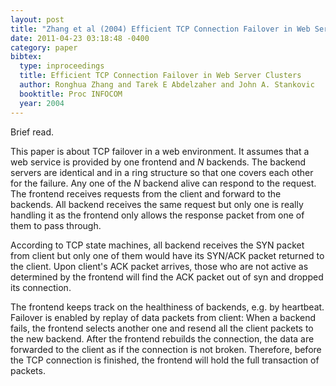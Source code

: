 ```yaml
---
layout: post
title: "Zhang et al (2004) Efficient TCP Connection Failover in Web Server Clusters (INFOCOM)"
date: 2011-04-23 03:18:48 -0400
category: paper
bibtex:
  type: inproceedings
  title: Efficient TCP Connection Failover in Web Server Clusters
  author: Ronghua Zhang and Tarek E Abdelzaher and John A. Stankovic  
  booktitle: Proc INFOCOM
  year: 2004
---
```

Brief read.

This paper is about TCP failover in a web environment. It assumes that a web
service is provided by one frontend and $N$ backends. The backend servers are
identical and in a ring structure so that one covers each other for the
failure. Any one of the $N$ backend alive can respond to the request. The
frontend receives requests from the client and forward to the backends. All
backend receives the same request but only one is really handling it as the
frontend only allows the response packet from one of them to pass through.

According to TCP state machines, all backend receives the SYN packet from
client but only one of them would have its SYN/ACK packet returned to the
client. Upon client's ACK packet arrives, those who are not active as
determined by the frontend will find the ACK packet out of syn and dropped its
connection.

The frontend keeps track on the healthiness of backends, e.g. by heartbeat.
Failover is enabled by replay of data packets from client: When a backend
fails, the frontend selects another one and resend all the client packets to
the new backend. After the frontend rebuilds the connection, the data are
forwarded to the client as if the connection is not broken. Therefore, before
the TCP connection is finished, the frontend will hold the full transaction of
packets.
